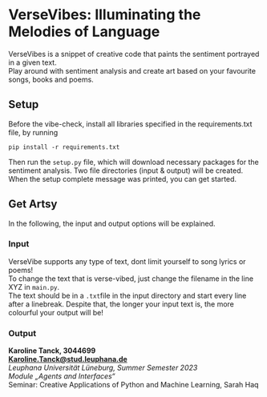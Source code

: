 # VerseVibes: Illuminating the Melodies of Language
VerseVibes is a snippet of creative code that paints the sentiment portrayed in a given text.   
Play around with sentiment analysis and create art based on your favourite songs, books and poems.

## Setup
Before the vibe-check, install all libraries specified in the requirements.txt file, by running
```
pip install -r requirements.txt
```
Then run the `setup.py` file, which will download necessary packages for the sentiment analysis. 
Two file directories (input & output) will be created. 
When the setup complete message was printed, you can get started. 

## Get Artsy  
In the following, the input and output options will be explained.  
### Input
VerseVibe supports any type of text, dont limit yourself to song lyrics or poems!  
To change the text that is verse-vibed, just change the filename in the line XYZ in `main.py`.   
The text should be in a `.txt`file in the input directory and start every line after a linebreak.
Despite that, the longer your input text is, the more colourful your output will be!   
### Output




**Karoline Tanck, 3044699**  
**Karoline.Tanck@stud.leuphana.de**  
*Leuphana Universität Lüneburg, Summer Semester 2023*  
*Module „Agents and Interfaces“*  
Seminar: Creative Applications of Python and Machine Learning, Sarah Haq  

